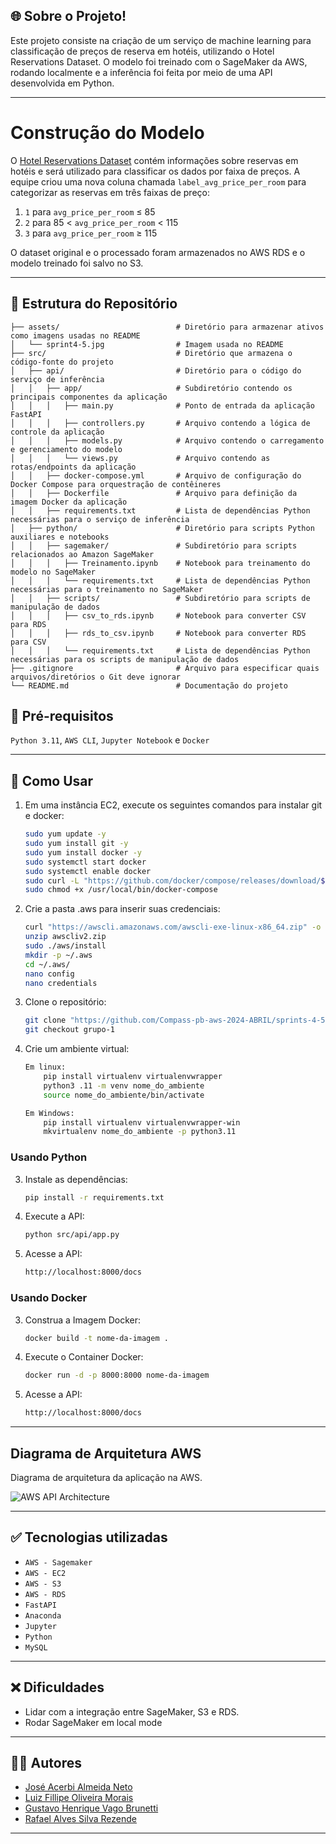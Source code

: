 ## 🌐 Sobre o Projeto!

Este projeto consiste na criação de um serviço de machine learning para classificação de preços de reserva em hotéis, utilizando o Hotel Reservations Dataset. O modelo foi treinado com o SageMaker da AWS, rodando localmente e a inferência foi feita por meio de uma API desenvolvida em Python. 

***

# Construção do Modelo

O [Hotel Reservations Dataset](https://www.kaggle.com/datasets/ahsan81/hotel-reservations-classification-dataset) contém informações sobre reservas em hotéis e será utilizado para classificar os dados por faixa de preços. A equipe criou uma nova coluna chamada `label_avg_price_per_room` para categorizar as reservas em três faixas de preço:

1. `1` para `avg_price_per_room` ≤ 85
2. `2` para 85 < `avg_price_per_room` < 115
3. `3` para `avg_price_per_room` ≥ 115

O dataset original e o processado foram armazenados no AWS RDS e o modelo treinado foi salvo no S3.

***

## 📂 Estrutura do Repositório
    ├── assets/                          # Diretório para armazenar ativos como imagens usadas no README
    │   └── sprint4-5.jpg                # Imagem usada no README
    ├── src/                             # Diretório que armazena o código-fonte do projeto
    │   ├── api/                         # Diretório para o código do serviço de inferência
    │   │   ├── app/                     # Subdiretório contendo os principais componentes da aplicação
    │   │   │   ├── main.py              # Ponto de entrada da aplicação FastAPI
    │   │   │   ├── controllers.py       # Arquivo contendo a lógica de controle da aplicação
    │   │   │   ├── models.py            # Arquivo contendo o carregamento e gerenciamento do modelo
    │   │   │   └── views.py             # Arquivo contendo as rotas/endpoints da aplicação
    │   │   ├── docker-compose.yml       # Arquivo de configuração do Docker Compose para orquestração de contêineres
    │   │   ├── Dockerfile               # Arquivo para definição da imagem Docker da aplicação
    │   │   ├── requirements.txt         # Lista de dependências Python necessárias para o serviço de inferência
    │   ├── python/                      # Diretório para scripts Python auxiliares e notebooks
    │   │   ├── sagemaker/               # Subdiretório para scripts relacionados ao Amazon SageMaker
    │   │   │   ├── Treinamento.ipynb    # Notebook para treinamento do modelo no SageMaker
    │   │   │   └── requirements.txt     # Lista de dependências Python necessárias para o treinamento no SageMaker
    │   │   ├── scripts/                 # Subdiretório para scripts de manipulação de dados
    │   │   │   ├── csv_to_rds.ipynb     # Notebook para converter CSV para RDS
    │   │   │   ├── rds_to_csv.ipynb     # Notebook para converter RDS para CSV
    │   │   │   └── requirements.txt     # Lista de dependências Python necessárias para os scripts de manipulação de dados
    ├── .gitignore                       # Arquivo para especificar quais arquivos/diretórios o Git deve ignorar
    └── README.md                        # Documentação do projeto
    

## 🔧 Pré-requisitos

`Python 3.11`, `AWS CLI`, `Jupyter Notebook` e `Docker`

***

## 🚀 Como Usar

1. Em uma instância EC2, execute os seguintes comandos para instalar git e docker:
    ```bash
    sudo yum update -y
    sudo yum install git -y
    sudo yum install docker -y
    sudo systemctl start docker
    sudo systemctl enable docker
    sudo curl -L "https://github.com/docker/compose/releases/download/$(curl -s https://api.github.com/repos/docker/compose/releases/latest | grep 'tag_name' | cut -d" -f4)/docker-compose-$(uname -s)-$(uname -m)" -o /usr/local/bin/docker-compose
    sudo chmod +x /usr/local/bin/docker-compose
    ```

2. Crie a pasta .aws para inserir suas credenciais:
    ```bash
    curl "https://awscli.amazonaws.com/awscli-exe-linux-x86_64.zip" -o "awscliv2.zip"
    unzip awscliv2.zip
    sudo ./aws/install
    mkdir -p ~/.aws
    cd ~/.aws/
    nano config 
    nano credentials
    ```
    
3. Clone o repositório:
    ```bash
    git clone "https://github.com/Compass-pb-aws-2024-ABRIL/sprints-4-5-pb-aws-abril.git"
    git checkout grupo-1
    ```

4. Crie um ambiente virtual:
    ```bash
    Em linux:
        pip install virtualenv virtualenvwrapper
        python3 .11 -m venv nome_do_ambiente
        source nome_do_ambiente/bin/activate

    Em Windows:
        pip install virtualenv virtualenvwrapper-win
        mkvirtualenv nome_do_ambiente -p python3.11
    ```

### Usando Python

3. Instale as dependências:
    ```bash
    pip install -r requirements.txt
    ```

4. Execute a API:
    ```bash
    python src/api/app.py
    ```
    
5. Acesse a API:
   ```bash
   http://localhost:8000/docs
    ```

### Usando Docker

3. Construa a Imagem Docker:
    ```bash
    docker build -t nome-da-imagem .
    ```

4. Execute o Container Docker:
    ```bash
    docker run -d -p 8000:8000 nome-da-imagem
    ```
    
5. Acesse a API:
   ```bash
   http://localhost:8000/docs
    ```


***


## Diagrama de Arquitetura AWS

Diagrama de arquitetura da aplicação na AWS.

![AWS API Architecture](assets/sprint4-5.jpg)

***


## ✅ Tecnologias utilizadas

- `AWS - Sagemaker`
- `AWS - EC2`
- `AWS - S3`
- `AWS - RDS`
- `FastAPI`
- `Anaconda`
- `Jupyter`
- `Python`
- `MySQL`

***


## ❌ Dificuldades

- Lidar com a integração entre SageMaker, S3 e RDS.
- Rodar SageMaker em local mode

***


## 👨‍💻 Autores

- [José Acerbi Almeida Neto](https://github.com/JoseJaan)
- [Luiz Fillipe Oliveira Morais](https://github.com/LuizFillipe1)
- [Gustavo Henrique Vago Brunetti](https://github.com/GustavoBrunetti)
- [Rafael Alves Silva Rezende](https://github.com/rafa-rez)

***


